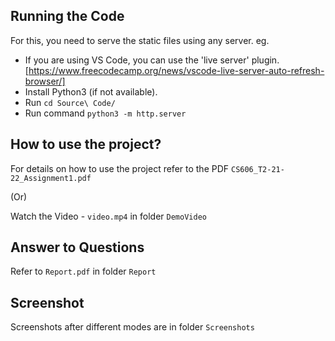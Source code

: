 ## Running the Code

For this, you need to serve the static files using any server. eg.

-	If you are using VS Code, you can use the 'live server' plugin. [https://www.freecodecamp.org/news/vscode-live-server-auto-refresh-browser/]
-	Install Python3 (if not available).
-   Run `cd Source\ Code/`
-	Run command `python3 -m http.server`

## How to use the project?

For details on how to use the project refer to the PDF `CS606_T2-21-22_Assignment1.pdf`

(Or)

Watch the Video - `video.mp4` in folder `DemoVideo`

## Answer to Questions

Refer to `Report.pdf` in folder `Report`

## Screenshot

Screenshots after different modes are in folder `Screenshots`